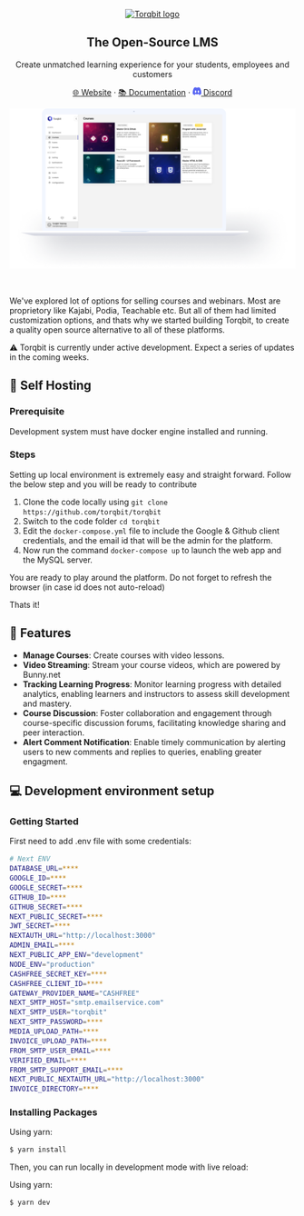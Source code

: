 <br /><br />

<p align="center">
  <a href="https://www.torqbit.com">
    <img src="https://cdn.torqbit.com/static/torq.png"" width="100px" alt="Torqbit logo" />
  </a>
</p>
<h2 align="center" >The Open-Source LMS </h3>
<p align="center">Create unmatched learning experience for your students, employees and customers</p>

<p align="center"><a href="https://torqbit.com">🌐 Website</a> · <a href="https://torqbit.com/docs">📚 Documentation</a> ·  <a href="https://discord.com/invite/DHU38pGw7C"><img src="./public/img/discord.png" width="15" height="15"/> Discord</a>

<p align="center">
  <a href="https://www.torqbit.com.com">
    <picture>
      <source media="(prefers-color-scheme: dark)" srcset="./public/readme/torqbit-dark.png">
      <source media="(prefers-color-scheme: light)" srcset="./public/readme/torqbit-light.png">
      <img src="./public/readme/torqbit-os-hero.png" alt="Companies view" />
    </picture>
  </a>
</p>

<br>

We've explored lot of options for selling courses and webinars. Most are proprietory like Kajabi, Podia, Teachable etc. But all of them had limited customization options, and thats why we started building Torqbit, to create a quality open source alternative to all of these platforms.

⚠️ Torqbit is currently under active development. Expect a series of updates in the coming weeks.

## 🍙 Self Hosting

### Prerequisite

Development system must have docker engine installed and running.

### Steps

Setting up local environment is extremely easy and straight forward. Follow the below step and you will be ready to contribute

1. Clone the code locally using `git clone https://github.com/torqbit/torqbit`
1. Switch to the code folder `cd torqbit`
1. Edit the `docker-compose.yml` file to include the Google & Github client credentials, and the email id that will be the admin for the platform.
1. Now run the command `docker-compose up` to launch the web app and the MySQL server.

You are ready to play around the platform. Do not forget to refresh the browser (in case id does not auto-reload)

Thats it!

## 🚀 Features

- **Manage Courses**: Create courses with video lessons.
- **Video Streaming**: Stream your course videos, which are powered by Bunny.net
- **Tracking Learning Progress**: Monitor learning progress with detailed analytics, enabling learners and instructors to assess skill development and mastery.
- **Course Discussion**: Foster collaboration and engagement through course-specific discussion forums, facilitating knowledge sharing and peer interaction.
- **Alert Comment Notification**: Enable timely communication by alerting users to new comments and replies to queries, enabling greater engagment.

## 💻 Development environment setup

### Getting Started

First need to add .env file with some credentials:

```bash
# Next ENV
DATABASE_URL=****
GOOGLE_ID=****
GOOGLE_SECRET=****
GITHUB_ID=****
GITHUB_SECRET=****
NEXT_PUBLIC_SECRET=****
JWT_SECRET=****
NEXTAUTH_URL="http://localhost:3000"
ADMIN_EMAIL=****
NEXT_PUBLIC_APP_ENV="development"
NODE_ENV="production"
CASHFREE_SECRET_KEY=****
CASHFREE_CLIENT_ID=****
GATEWAY_PROVIDER_NAME="CASHFREE"
NEXT_SMTP_HOST="smtp.emailservice.com"
NEXT_SMTP_USER="torqbit"
NEXT_SMTP_PASSWORD=****
MEDIA_UPLOAD_PATH=****
INVOICE_UPLOAD_PATH=****
FROM_SMTP_USER_EMAIL=****
VERIFIED_EMAIL=****
FROM_SMTP_SUPPORT_EMAIL=****
NEXT_PUBLIC_NEXTAUTH_URL="http://localhost:3000"
INVOICE_DIRECTORY=****

```

### Installing Packages

Using yarn:

```bash
$ yarn install
```

Then, you can run locally in development mode with live reload:

Using yarn:

```bash
$ yarn dev
```
